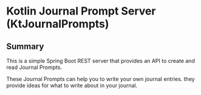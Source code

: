 # Kotlin Journal Prompt Server (KtJournalPrompts)

## Summary

This is a simple Spring Boot REST server that provides an API to create and read Journal Prompts.

These Journal Prompts can help you to write your own journal entries. they provide ideas for what to write about in your
journal.
